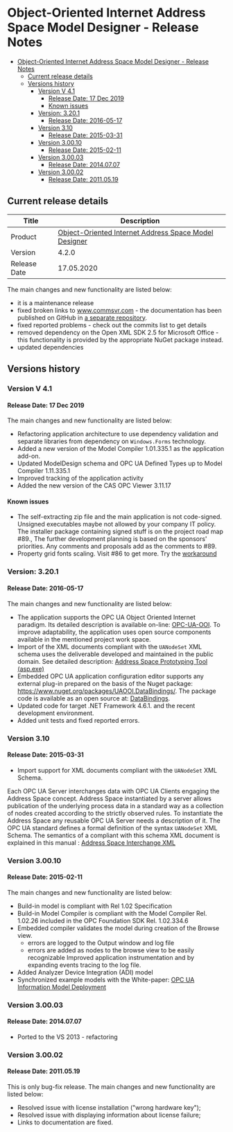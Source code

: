 ﻿# Object-Oriented Internet Address Space Model Designer - Release Notes

- [Object-Oriented Internet Address Space Model Designer - Release Notes](#object-oriented-internet-address-space-model-designer---release-notes)
	- [Current release details](#current-release-details)
	- [Versions history](#versions-history)
		- [Version V 4.1](#version-v-41)
			- [Release Date: 17 Dec 2019](#release-date-17-dec-2019)
			- [Known issues](#known-issues)
		- [Version: 3.20.1](#version-3201)
			- [Release Date: 2016-05-17](#release-date-2016-05-17)
		- [Version 3.10](#version-310)
			- [Release Date: 2015-03-31](#release-date-2015-03-31)
		- [Version 3.00.10](#version-30010)
			- [Release Date: 2015-02-11](#release-date-2015-02-11)
		- [Version 3.00.03](#version-30003)
			- [Release Date: 2014.07.07](#release-date-20140707)
		- [Version 3.00.02](#version-30002)
			- [Release Date: 2011.05.19](#release-date-20110519)

## Current release details

 | Title        | Description                                                                                    |
 | ------------ | ---------------------------------------------------------------------------------------------- |
 | Product      | [Object-Oriented Internet Address Space Model Designer](https://github.com/mpostol/OPC-UA-OOI) |
 | Version      | 4.2.0                                                                                          |
 | Release Date | 17.05.2020                                                                                     |

The main changes and new functionality are listed below:

- it is a maintenance release
- fixed broken links to www.commsvr.com - the documentation has been published on GitHub in [a separate repository](https://github.com/commsvr-com/Documentation).
- fixed reported problems - check out the commits list to get details
- removed dependency on the Open XML SDK 2.5 for Microsoft Office - this functionality is provided by the appropriate NuGet package instead.
- updated dependencies

## Versions history

### Version V 4.1

#### Release Date: 17 Dec 2019

The main changes and new functionality are listed below:

- Refactoring application architecture to use dependency validation and separate libraries from dependency on `Windows.Forms` technology.
- Added a new version of the Model Compiler 1.01.335.1 as the application add-on.
- Updated ModelDesign schema and OPC UA Defined Types up to Model Compiler 1.11.335.1
- Improved tracking of the application activity
- Added the new version of the CAS OPC Viewer 3.11.17

#### Known issues

- The self-extracting zip file and the main application is not code-signed. Unsigned executables maybe not allowed by your company IT policy. The installer package containing signed stuff is on the project road map #89., The further development planning is based on the sponsors' priorities. Any comments and proposals add as the comments to #89.
- Property grid fonts scaling. Visit #86 to get more. Try the [workaround](https://github.com/mpostol/ASMD/issues/86#issuecomment-578040136)

### Version: 3.20.1

#### Release Date: 2016-05-17

The main changes and new functionality are listed below:

- The application supports the OPC UA Object Oriented Internet paradigm. Its detailed description is available on-line: [OPC-UA-OOI](https://github.com/mpostol/OPC-UA-OOI). To improve adaptability, the application uses open source components available in the mentioned project work space.
- Import of the XML documents compliant with the `UANodeSet` XML schema uses the deliverable developed and maintained in the public domain. See detailed description: [Address Space Prototyping Tool (asp.exe)](https://commsvr.gitbook.io/ooi/semantic-data-processing/addressspacecompliancetesttool)
- Embedded OPC UA application configuration editor supports any external plug-in prepared on the basis of the Nuget package: https://www.nuget.org/packages/UAOOI.DataBindings/. The package code is available as an open source at: [DataBindings](https://www.nuget.org/packages/UAOOI.DataBindings/).
- Updated code for target .NET Framework 4.6.1. and the recent development environment.
- Added unit tests and fixed reported errors.

### Version 3.10

#### Release Date: 2015-03-31

- Import support for XML documents compliant with the `UANodeSet` XML Schema.

Each OPC UA Server interchanges data with OPC UA Clients engaging the Address Space concept. Address 
Space instantiated by a server allows publication of the underlying process data in a standard way 
as a collection of nodes created according to the strictly observed rules. To instantiate the Address 
Space any reusable OPC UA Server needs a description of it. The OPC UA standard defines a formal 
definition of the syntax `UANodeSet` XML Schema. The semantics of a compliant with this schema XML 
document is explained in this manual : [Address Space Interchange XML](http://www.cas.internetdsl.pl/commserver/P_DowloadCenter/P_Publications/P-15010101-AddressSpaceInterchangeXML.pdf)

### Version 3.00.10

#### Release Date: 2015-02-11

The main changes and new functionality are listed below:

- Build-in model is compliant with Rel 1.02 Specification
- Build-in Model Compiler is compliant with the Model Compiler Rel. 1.02.26 included in the OPC Foundation SDK Rel. 1.02.334.6
- Embedded compiler validates the model during creation of the Browse view.
  - errors are logged to the Output window and log file
  - errors are added as nodes to the browse view to be easily recognizable
 Improved application instrumentation and by expanding events tracing to the log file.
- Added Analyzer Device Integration (ADI) model
- Synchronized example models with the White-paper: [OPC UA Information Model Deployment](http://www.commsvr.com/DownloadCenter/Publications/OPCUAInformationModelDeployment/tabid/563/language/en-US/Default.aspx)

### Version 3.00.03 

#### Release Date: 2014.07.07

- Ported to the VS 2013 - refactoring

### Version 3.00.02

#### Release Date: 2011.05.19

This is only bug-fix release. The main changes and new functionality are listed below:

- Resolved issue with license installation ("wrong hardware key");
- Resolved issue with displaying information about license failure;
- Links to documentation are fixed.
